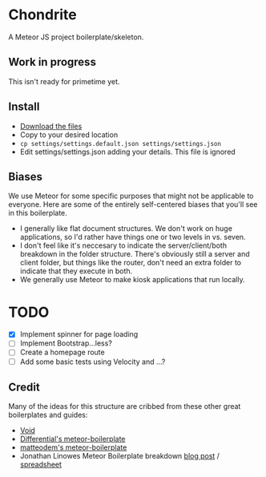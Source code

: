 # Chondrite

A Meteor JS project boilerplate/skeleton.

## Work in progress
This isn't ready for primetime yet.

## Install
* [Download the files](https://github.com/scimusmn/chondrite/archive/master.zip)
* Copy to your desired location
* `cp settings/settings.default.json settings/settings.json`
* Edit settings/settings.json adding your details. This file is ignored

## Biases
We use Meteor for some specific purposes that might not be applicable to
everyone. Here are some of the entirely self-centered biases that you'll see in
this boilerplate.

* I generally like flat document structures. We don't work on huge
  applications, so I'd rather have things one or two levels in vs. seven.
* I don't feel like it's neccesary to indicate the server/client/both breakdown
  in the folder structure. There's obviously still a server and client folder,
  but things like the router, don't need an extra folder to indicate that they
  execute in both.
* We generally use Meteor to make kiosk applications that run locally.

# TODO
- [x] Implement spinner for page loading
- [ ] Implement Bootstrap...less?
- [ ] Create a homepage route
- [ ] Add some basic tests using Velocity and ...?

## Credit
Many of the ideas for this structure are cribbed from these other great boilerplates and guides:
* [Void](https://github.com/SachaG/Void)
* [Differential's meteor-boilerplate](https://github.com/Differential/meteor-boilerplate)
* [matteodem's meteor-boilerplate](https://github.com/matteodem/meteor-boilerplate)
* Jonathan Linowes Meteor Boilerplate breakdown [blog post](https://medium.com/things-i-did-and-learned-today/in-search-of-a-meteor-boilerplate-6f01fe5abfd1) / [spreadsheet](https://docs.google.com/a/smm.org/spreadsheets/d/1ZL5884zIRETLgSZr4n3ButsoPLxXQFom7VMtxZ4G4gk/edit)
